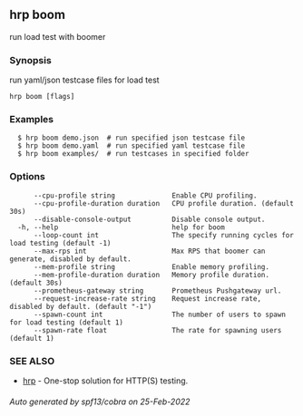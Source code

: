 ## hrp boom

run load test with boomer

### Synopsis

run yaml/json testcase files for load test

```
hrp boom [flags]
```

### Examples

```
  $ hrp boom demo.json	# run specified json testcase file
  $ hrp boom demo.yaml	# run specified yaml testcase file
  $ hrp boom examples/	# run testcases in specified folder
```

### Options

```
      --cpu-profile string              Enable CPU profiling.
      --cpu-profile-duration duration   CPU profile duration. (default 30s)
      --disable-console-output          Disable console output.
  -h, --help                            help for boom
      --loop-count int                  The specify running cycles for load testing (default -1)
      --max-rps int                     Max RPS that boomer can generate, disabled by default.
      --mem-profile string              Enable memory profiling.
      --mem-profile-duration duration   Memory profile duration. (default 30s)
      --prometheus-gateway string       Prometheus Pushgateway url.
      --request-increase-rate string    Request increase rate, disabled by default. (default "-1")
      --spawn-count int                 The number of users to spawn for load testing (default 1)
      --spawn-rate float                The rate for spawning users (default 1)
```

### SEE ALSO

* [hrp](hrp.md)	 - One-stop solution for HTTP(S) testing.

###### Auto generated by spf13/cobra on 25-Feb-2022
